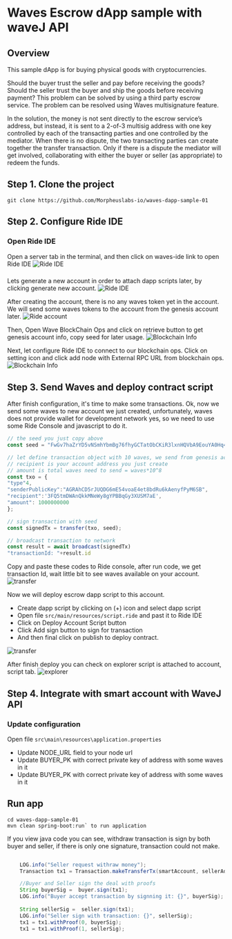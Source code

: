 # Waves Escrow dApp sample with waveJ API

## Overview

This sample dApp is for buying physical goods with cryptocurrencies. 

Should the buyer trust the seller and pay before receiving the goods? Should the seller trust the buyer and ship the goods before receiving payment? This problem can be solved by using a third party escrow service. The problem can be resolved using Waves multisignature feature. 

In the solution, the money is not sent directly to the escrow service’s address, but instead, it is sent to a 2-of-3 multisig address with one key controlled by each of the transacting parties and one controlled by the mediator. When there is no dispute, the two transacting parties can create together the transfer transaction. Only if there is a dispute the mediator will get involved, collaborating with either the buyer or seller (as appropriate) to redeem the funds.

## Step 1. Clone the project
`git clone https://github.com/Morpheuslabs-io/waves-dapp-sample-01`

## Step 2. Configure Ride IDE

### Open Ride IDE

Open a server tab in the terminal, and then click on waves-ide link to open Ride IDE
<img src="img/open-ide.png" alt="Ride IDE"/>

### 
Lets generate a new account in order to attach dapp scripts later, by clicking generate new account.
<img src="img/ride-ide.png" alt="Ride IDE"/>

After creating the account, there is no any waves token yet in the account. We will send some waves tokens to the account from the genesis account later.
<img src="img/ride-account.png" alt="Ride account"/>

Then, Open Wave BlockChain Ops and click on retrieve button to get genesis account info, copy seed for later usage.
<img src="img/blockchainInfo.png" alt="Blockchain Info"/>

Next, let configure Ride IDE to connect to our blockchain ops. Click on setting icon and click add node with 
External RPC URL from blockchain ops.
<img src="img/ride-config.png" alt="Blockchain Info"/>

## Step 3. Send Waves and deploy contract script

After finish configuration, it's time to make some transactions.
Ok, now we send some waves to new account we just created, unfortunately, waves does not provide wallet for development network yes, so we need to use some Ride Console and javascript to do it.

```javascript
// the seed you just copy above
const seed = "FwGv7haZrYD5vNSmhYbmBg76fhyGCTatObCKiR3lxnHQVbA9EouYA0Hq4pLNmw7heFbwSJqe9H24uv3XFoID19JWsn8A6Wc2daMo"

// let define transaction object with 10 waves, we send from genesis account 
// recipient is your account address you just create
// amount is total waves need to send = waves*10^8
const txo = {
"type"4,
"senderPublicKey":"AGRAhCD5rJUQDG6mE54voaE4et8bdRu6kAenyfPyM6SB",
"recipient":'3FQ5tmDWAnQkkMNeWy8gYPBBqGy3XUSM7aE', 
"amount": 1000000000 
};

// sign transaction with seed
const signedTx = transfer(txo, seed);

// broadcast transaction to network
const result = await broadcast(signedTx)
"transactionId: "+result.id

```

Copy and paste these codes to Ride console, after run code, we get transaction Id, wait little bit to see waves available on your account.
<img src="img/transfer.png" alt="transfer"/>

Now we will deploy escrow dapp script to this account.
- Create dapp script by clicking on (+) icon and select dapp script
- Open file `src/main/resources/script.ride` and past it to Ride IDE
- Click on Deploy Account Script button
- Click Add sign button to sign for transaction
- And then final click on publish to deploy contract.
<img src="img/deploy-contract.png" alt="transfer"/>

After finish deploy you can check on explorer script is attached to account, script tab.
<img src="img/explorer.png" alt="explorer"/>

## Step 4. Integrate with smart account with WaveJ API
 

### Update configuration
Open file `src\main\resources\application.properties`
- Update NODE_URL field to your node url
- Update BUYER_PK with correct private key of address with some waves in it
- Update BUYER_PK with correct private key of address with some waves in it

## Run app

```
cd waves-dapp-sample-01
mvn clean spring-boot:run` to run application
```

If you view java code you can see, withdraw transaction is sign by both buyer and seller, if there is only one signature, transaction could not make.

```java

    LOG.info("Seller request withraw money");
    Transaction tx1 = Transaction.makeTransferTx(smartAccount, sellerAddress, 1000000000,"WAVES", fee * 4 ,"WAVES", "Sending Money");

    //Buyer and Seller sign the deal with proofs
    String buyerSig =  buyer.sign(tx1);
    LOG.info("Buyer accept transaction by signning it: {}", buyerSig);
    
    String sellerSig =  seller.sign(tx1);
    LOG.info("Seller sign with transaction: {}", sellerSig);
    tx1 = tx1.withProof(0, buyerSig);
    tx1 = tx1.withProof(1, sellerSig);
```

